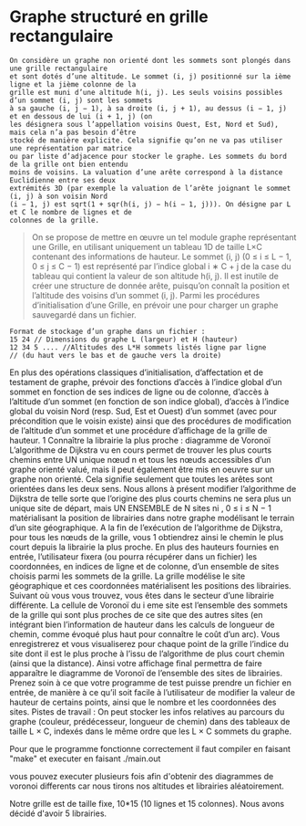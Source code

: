 Graphe structuré en grille rectangulaire
================================================

    On considère un graphe non orienté dont les sommets sont plongés dans une grille rectangulaire
    et sont dotés d’une altitude. Le sommet (i, j) positionné sur la ième ligne et la jième colonne de la
    grille est muni d’une altitude h(i, j). Les seuls voisins possibles d’un sommet (i, j) sont les sommets
    à sa gauche (i, j − 1), à sa droite (i, j + 1), au dessus (i − 1, j) et en dessous de lui (i + 1, j) (on
    les désignera sous l’appellation voisins Ouest, Est, Nord et Sud), mais cela n’a pas besoin d’être
    stocké de manière explicite. Cela signifie qu’on ne va pas utiliser une représentation par matrice
    ou par liste d’adjacence pour stocker le graphe. Les sommets du bord de la grille ont bien entendu
    moins de voisins. La valuation d’une arête correspond à la distance Euclidienne entre ses deux
    extrémités 3D (par exemple la valuation de l’arête joignant le sommet (i, j) à son voisin Nord
    (i − 1, j) est sqrt(1 + sqr(h(i, j) − h(i − 1, j))). On désigne par L et C le nombre de lignes et de
    colonnes de la grille.
    
>On se propose de mettre en œuvre un tel module graphe représentant une Grille, en utilisant
>uniquement un tableau 1D de taille L×C contenant des informations de hauteur. Le sommet (i, j)
>(0 ≤ i ≤ L − 1, 0 ≤ j ≤ C − 1) est représenté par l’indice global i ∗ C + j de la case du tableau
>qui contient la valeur de son altitude h(i, j). Il est inutile de créer une structure de donnée arête,
>puisqu’on connaît la position et l’altitude des voisins d’un sommet (i, j).
>Parmi les procédures d’initialisation d’une Grille, en prévoir une pour charger un graphe sauvegardé dans un fichier.

````
Format de stockage d’un graphe dans un fichier :
15 24 // Dimensions du graphe L (largeur) et H (hauteur)
12 34 5 .... //Altitudes des L*H sommets listés ligne par ligne
// (du haut vers le bas et de gauche vers la droite)
````

En plus des opérations classiques d’initialisation, d’affectation et de testament de graphe,
prévoir des fonctions d’accès à l’indice global d’un sommet en fonction de ses indices de ligne ou
de colonne, d’accès à l’altitude d’un sommet (en fonction de son indice global), d’accès à l’indice
global du voisin Nord (resp. Sud, Est et Ouest) d’un sommet (avec pour précondition que le
voisin existe) ainsi que des procédures de modification de l’altitude d’un sommet et une procédure
d’affichage de la grille de hauteur.
1 Connaître la librairie la plus proche : diagramme de Voronoï
L’algorithme de Dijkstra vu en cours permet de trouver les plus courts chemins entre UN
unique nœud n et tous les nœuds accessibles d’un graphe orienté valué, mais il peut également
être mis en oeuvre sur un graphe non orienté. Cela signifie seulement que toutes les arêtes sont
orientées dans les deux sens.
Nous allons à présent modifier l’algorithme de Dijkstra de telle sorte que l’origine des plus courts
chemins ne sera plus un unique site de départ, mais UN ENSEMBLE de N sites ni
, 0 ≤ i ≤ N − 1
matérialisant la position de librairies dans notre graphe modélisant le terrain d’un site géographique. A la fin de l’exécution de l’algorithme de Dijkstra, pour tous les nœuds de la grille, vous
1
obtiendrez ainsi le chemin le plus court depuis la librairie la plus proche.
En plus des hauteurs fournies en entrée, l’utilisateur fixera (ou pourra récupérer dans un fichier)
les coordonnées, en indices de ligne et de colonne, d’un ensemble de sites choisis parmi les sommets
de la grille. La grille modélise le site géographique et ces coordonnées matérialisent les positions
des librairies. Suivant où vous vous trouvez, vous êtes dans le secteur d’une librairie différente. La
cellule de Voronoï du i
eme site est l’ensemble des sommets de la grille qui sont plus proches de ce
site que des autres sites (en intégrant bien l’information de hauteur dans les calculs de longueur
de chemin, comme évoqué plus haut pour connaître le coût d’un arc). Vous enregistrerez et vous
visualiserez pour chaque point de la grille l’indice du site dont il est le plus proche à l’issu de
l’algorithme de plus court chemin (ainsi que la distance). Ainsi votre affichage final permettra de
faire apparaître le diagramme de Voronoï de l’ensemble des sites de librairies.
Prenez soin à ce que votre programme de test puisse prendre un fichier en entrée, de manière
à ce qu’il soit facile à l’utilisateur de modifier la valeur de hauteur de certains points, ainsi que le
nombre et les coordonnées des sites.
Pistes de travail : On peut stocker les infos relatives au parcours du graphe (couleur, prédécesseur, longueur de chemin) dans des tableaux de taille L × C, indexés dans le même ordre que
les L × C sommets du graphe.

Pour que le programme fonctionne correctement il faut compiler 
en faisant "make" et executer en faisant ./main.out

vous pouvez executer plusieurs fois afin d'obtenir des diagrammes
de voronoi differents car nous tirons nos altitudes et librairies 
aléatoirement.

Notre grille est de taille fixe, 10*15 (10 lignes et 15 colonnes).
Nous avons décidé d'avoir 5 librairies.
